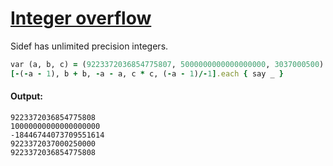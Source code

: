 [1]: https://rosettacode.org/wiki/Integer_overflow

# [Integer overflow][1]

Sidef has unlimited precision integers.

```ruby
var (a, b, c) = (9223372036854775807, 5000000000000000000, 3037000500)
[-(-a - 1), b + b, -a - a, c * c, (-a - 1)/-1].each { say _ }
```

#### Output:
```
9223372036854775808
10000000000000000000
-18446744073709551614
9223372037000250000
9223372036854775808
```
